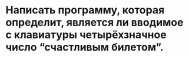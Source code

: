 # Написать программу, которая определит, является ли вводимое с клавиатуры четырёхзначное число “счастливым билетом”.
